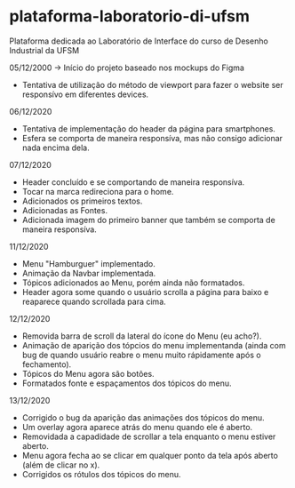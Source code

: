 # plataforma-laboratorio-di-ufsm
Plataforma dedicada ao Laboratório de Interface do curso de Desenho Industrial da UFSM

05/12/2000 -> Início do projeto baseado nos mockups do Figma
- Tentativa de utilização do método de viewport para fazer o website ser responsívo em diferentes devices.

06/12/2020
- Tentativa de implementação do header da página para smartphones.
- Esfera se comporta de maneira responsíva, mas não consigo adicionar nada encima dela.

07/12/2020
- Header concluído e se comportando de maneira responsíva.
- Tocar na marca redireciona para o home.
- Adicionados os primeiros textos.
- Adicionadas as Fontes.
- Adicionada imagem do primeiro banner que também se comporta de maneira responsíva.

11/12/2020
- Menu "Hamburguer" implementado.
- Animação da Navbar implementada.
- Tópicos adicionados ao Menu, porém ainda não formatados.
- Header agora some quando o usuário scrolla a página para baixo e reaparece quando scrollada para cima.

12/12/2020
- Removida barra de scroll da lateral do ícone do Menu (eu acho?).
- Animação de aparição dos tópcios do menu implementanda (ainda com bug de quando usuário reabre o menu muito rápidamente após o fechamento).
- Tópicos do Menu agora são botões.
- Formatados fonte e espaçamentos dos tópicos do menu.

13/12/2020
- Corrigido o bug da aparição das animações dos tópicos do menu.
- Um overlay agora aparece atrás do menu quando ele é aberto.
- Removidada a capadidade de scrollar a tela enquanto o menu estiver aberto.
- Menu agora fecha ao se clicar em qualquer ponto da tela após aberto (além de clicar no x).
- Corrigidos os rótulos dos tópicos do menu.
